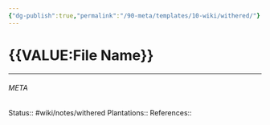 ```yaml
---
{"dg-publish":true,"permalink":"/90-meta/templates/10-wiki/withered/"}
---
```


# {{VALUE:File Name}}
---




###### META
Status:: #wiki/notes/withered
Plantations:: 
References:: 
